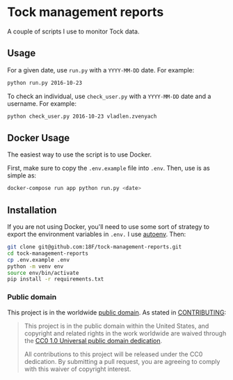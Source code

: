 # Tock management reports

A couple of scripts I use to monitor Tock data.

## Usage

For a given date, use `run.py` with a `YYYY-MM-DD` date. For example:

```sh
python run.py 2016-10-23
```

To check an individual, use `check_user.py` with a `YYYY-MM-DD` date and a username. For example:

```sh
python check_user.py 2016-10-23 vladlen.zvenyach
```

## Docker Usage

The easiest way to use the script is to use Docker.

First, make sure to copy the `.env.example` file into `.env`. Then, use is as simple as:

``` sh
docker-compose run app python run.py <date>
```

## Installation

If you are not using Docker, you'll need to use some sort of strategy to export the environment variables in `.env.` I use [autoenv](https://github.com/kennethreitz/autoenv). Then:

``` sh
git clone git@github.com:18F/tock-management-reports.git
cd tock-management-reports
cp .env.example .env
python -m venv env
source env/bin/activate
pip install -r requirements.txt
```

### Public domain

This project is in the worldwide [public domain](LICENSE.md). As stated in [CONTRIBUTING](CONTRIBUTING.md):

> This project is in the public domain within the United States, and copyright and related rights in the work worldwide are waived through the [CC0 1.0 Universal public domain dedication](https://creativecommons.org/publicdomain/zero/1.0/).
>
> All contributions to this project will be released under the CC0 dedication. By submitting a pull request, you are agreeing to comply with this waiver of copyright interest.
